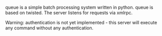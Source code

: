queue is a simple batch processing system written in python.  queue is based on twisted.  The server listens for requests via xmlrpc.

Warning: authentication is not yet implemented - this server will execute any command without any authentication.